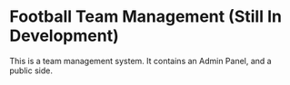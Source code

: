 # Football Team Management (Still In Development)


This is a team management system. It contains an Admin Panel, and a public side.